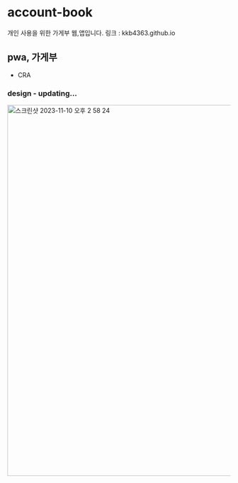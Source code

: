 # account-book
  개인 사용을 위한 가게부 웹,앱입니다.
  링크 : kkb4363.github.io
  
  ## pwa, 가게부
  -  CRA

  ### design - updating...
<img width="837" alt="스크린샷 2023-11-10 오후 2 58 24" src="https://github.com/kkb4363/account-book/assets/101088024/c329050a-cc70-4c98-9ef6-939d3c3d8884">
